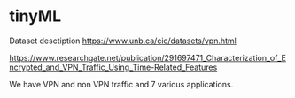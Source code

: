 # tinyML

Dataset desctiption
https://www.unb.ca/cic/datasets/vpn.html

https://www.researchgate.net/publication/291697471_Characterization_of_Encrypted_and_VPN_Traffic_Using_Time-Related_Features

We have VPN and non VPN traffic and 7 various applications.
